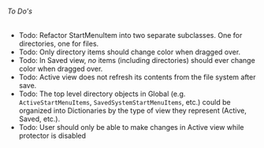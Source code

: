 
###### To Do's
*   Todo: Refactor StartMenuItem into two separate subclasses. One for directories, one for files.
*   Todo: Only directory items should change color when dragged over.
*   Todo: In Saved view, *no* items (including directories) should ever change color when dragged over.
*   Todo: Active view does not refresh its contents from the file system after save.
*   Todo: The top level directory objects in Global (e.g. `ActiveStartMenuItems`, `SavedSystemStartMenuItems`, etc.) could be organized into Dictionaries by the type of view they represent (Active, Saved, etc.).
*   Todo: User should only be able to make changes in Active view while protector is disabled